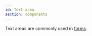 ```yaml
---
id: Text area
section: components
---
```


Text areas are commonly used in [forms](/components/form).
